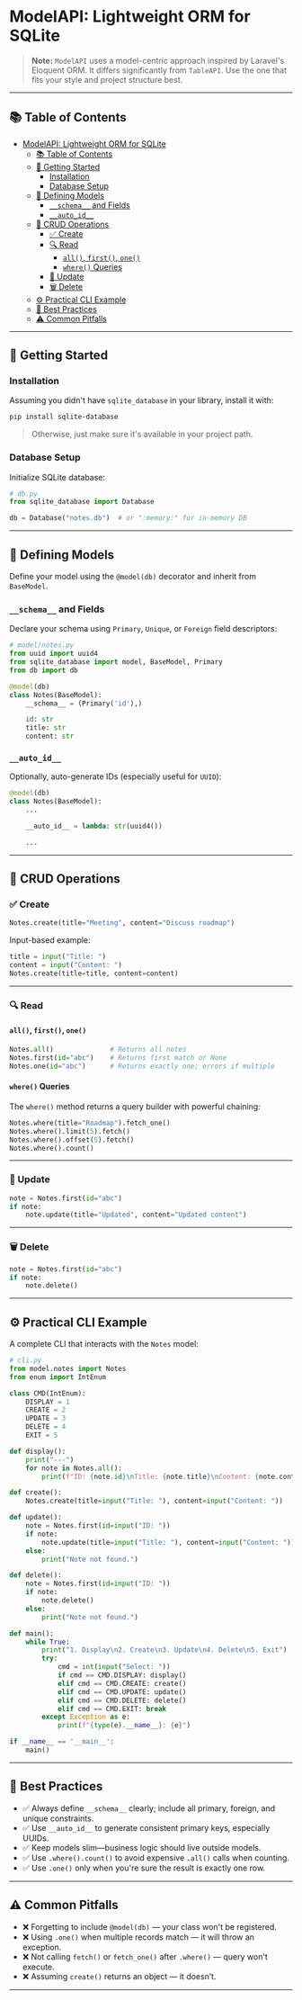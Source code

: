 # ModelAPI: Lightweight ORM for SQLite

> **Note:** `ModelAPI` uses a model-centric approach inspired by Laravel's Eloquent ORM. It differs significantly from `TableAPI`. Use the one that fits your style and project structure best.

---

## 📚 Table of Contents

- [ModelAPI: Lightweight ORM for SQLite](#modelapi-lightweight-orm-for-sqlite)
  - [📚 Table of Contents](#-table-of-contents)
  - [🏁 Getting Started](#-getting-started)
    - [Installation](#installation)
    - [Database Setup](#database-setup)
  - [🧱 Defining Models](#-defining-models)
    - [`__schema__` and Fields](#__schema__-and-fields)
    - [`__auto_id__`](#__auto_id__)
  - [🔧 CRUD Operations](#-crud-operations)
    - [✅ Create](#-create)
    - [🔍 Read](#-read)
      - [`all()`, `first()`, `one()`](#all-first-one)
      - [`where()` Queries](#where-queries)
    - [📝 Update](#-update)
    - [🗑 Delete](#-delete)
  - [⚙️ Practical CLI Example](#️-practical-cli-example)
  - [🧠 Best Practices](#-best-practices)
  - [⚠️ Common Pitfalls](#️-common-pitfalls)

---

## 🏁 Getting Started

### Installation

Assuming you didn't have `sqlite_database` in your library, install it with:

```bash
pip install sqlite-database
```

> Otherwise, just make sure it's available in your project path.

### Database Setup

Initialize  SQLite database:

```py
# db.py
from sqlite_database import Database

db = Database("notes.db")  # or ":memory:" for in-memory DB
```

---

## 🧱 Defining Models

Define your model using the `@model(db)` decorator and inherit from `BaseModel`.

### `__schema__` and Fields

Declare your schema using `Primary`, `Unique`, or `Foreign` field descriptors:

```py
# model/notes.py
from uuid import uuid4
from sqlite_database import model, BaseModel, Primary
from db import db

@model(db)
class Notes(BaseModel):
    __schema__ = (Primary('id'),)

    id: str
    title: str
    content: str
```

### `__auto_id__`

Optionally, auto-generate IDs (especially useful for `UUID`):

```py
@model(db)
class Notes(BaseModel):
    ...

    __auto_id__ = lambda: str(uuid4())

    ...
```

---

## 🔧 CRUD Operations

### ✅ Create

```py
Notes.create(title="Meeting", content="Discuss roadmap")
```

Input-based example:

```py
title = input("Title: ")
content = input("Content: ")
Notes.create(title=title, content=content)
```

---

### 🔍 Read

#### `all()`, `first()`, `one()`

```py
Notes.all()              # Returns all notes
Notes.first(id="abc")    # Returns first match or None
Notes.one(id="abc")      # Returns exactly one; errors if multiple
```

#### `where()` Queries

The `where()` method returns a query builder with powerful chaining:

```py
Notes.where(title="Roadmap").fetch_one()
Notes.where().limit(5).fetch()
Notes.where().offset(5).fetch()
Notes.where().count()
```

---

### 📝 Update

```py
note = Notes.first(id="abc")
if note:
    note.update(title="Updated", content="Updated content")
```

---

### 🗑 Delete

```py
note = Notes.first(id="abc")
if note:
    note.delete()
```

---

## ⚙️ Practical CLI Example

A complete CLI that interacts with the `Notes` model:

```py
# cli.py
from model.notes import Notes
from enum import IntEnum

class CMD(IntEnum):
    DISPLAY = 1
    CREATE = 2
    UPDATE = 3
    DELETE = 4
    EXIT = 5

def display():
    print("---")
    for note in Notes.all():
        print(f"ID: {note.id}\nTitle: {note.title}\nContent: {note.content}\n---")

def create():
    Notes.create(title=input("Title: "), content=input("Content: "))

def update():
    note = Notes.first(id=input("ID: "))
    if note:
        note.update(title=input("Title: "), content=input("Content: "))
    else:
        print("Note not found.")

def delete():
    note = Notes.first(id=input("ID: "))
    if note:
        note.delete()
    else:
        print("Note not found.")

def main():
    while True:
        print("1. Display\n2. Create\n3. Update\n4. Delete\n5. Exit")
        try:
            cmd = int(input("Select: "))
            if cmd == CMD.DISPLAY: display()
            elif cmd == CMD.CREATE: create()
            elif cmd == CMD.UPDATE: update()
            elif cmd == CMD.DELETE: delete()
            elif cmd == CMD.EXIT: break
        except Exception as e:
            print(f"{type(e).__name__}: {e}")

if __name__ == '__main__':
    main()
```

---

## 🧠 Best Practices

- ✅ Always define `__schema__` clearly; include all primary, foreign, and unique constraints.
- ✅ Use `__auto_id__` to generate consistent primary keys, especially UUIDs.
- ✅ Keep models slim—business logic should live outside models.
- ✅ Use `.where().count()` to avoid expensive `.all()` calls when counting.
- ✅ Use `.one()` only when you're sure the result is exactly one row.

---

## ⚠️ Common Pitfalls

- ❌ Forgetting to include `@model(db)` — your class won't be registered.
- ❌ Using `.one()` when multiple records match — it will throw an exception.
- ❌ Not calling `fetch()` or `fetch_one()` after `.where()` — query won't execute.
- ❌ Assuming `create()` returns an object — it doesn’t.

---
